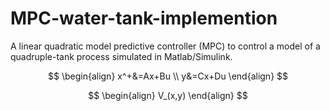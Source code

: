 # MPC-water-tank-implemention
A linear quadratic model predictive controller (MPC) to control a model of a quadruple-tank process simulated in Matlab/Simulink.

$$
\begin{align}
    x^+&=Ax+Bu   \\  
    y&=Cx+Du 
\end{align}
$$



$$
\begin{align}
    V_(x,y) 
\end{align}
$$

